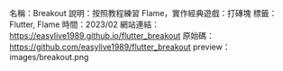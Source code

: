 名稱：Breakout
說明：按照教程練習 Flame，實作經典遊戲：打磚塊
標籤：Flutter, Flame
時間：2023/02
網站連結：https://easylive1989.github.io/flutter_breakout
原始碼：https://github.com/easylive1989/flutter_breakout
preview： images/breakout.png